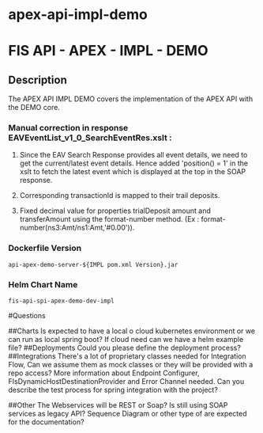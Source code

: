 # apex-api-impl-demo

# FIS API - APEX - IMPL - DEMO

## Description

The APEX API IMPL DEMO covers the implementation of the APEX API with the DEMO core.

### Manual correction in response EAVEventList_v1_0_SearchEventRes.xslt :

1. Since the EAV Search Response provides all event details, we need to get the current/latest event details. Hence added 'position() = 1' in the xslt to fetch the latest event which is displayed at the top in the SOAP response.

2. Corresponding transactionId is mapped to their trail deposits.

3. Fixed decimal value for properties trialDeposit amount and transferAmount using the format-number method. (Ex : format-number(ns3:Amt/ns1:Amt,'#0.00')).

### Dockerfile Version

`api-apex-demo-server-${IMPL pom.xml Version}.jar`

### Helm Chart Name

`fis-api-spi-apex-demo-dev-impl`

#Questions

##Charts
Is expected to have a local o cloud kubernetes environment or we can run as local spring boot?
If cloud need can we have a helm example file?
##Deployments
Could you please define the deployment process?
##Integrations
There's a lot of proprietary classes needed for Integration Flow, Can we assume them as mock classes or they will be provided with a repo access?
More information about Endpoint Configurer, FIsDynamicHostDestinationProvider and Error Channel needed.
Can you describe the test process for spring integration with the project?

##Other
The Webservices will be REST or Soap?
Is still using SOAP services as legacy API?
Sequence Diagram or other type of are expected for the documentation?






